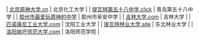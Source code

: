 | [北京原神大学.cn](http://www.北京原神大学.cn) | 北京化工大学 |
| [提瓦特第五十八中学.click](https://提瓦特第五十八中学.click) | 青岛第五十八中学 |
| [胶州市最爱玩原神的中学](https://www.胶州市最爱玩原神的中学.com) | 胶州市阜安中学 |
| [吉林大学.com](https://www.吉林大学.com) | 吉林大学 |
| [匹诺康尼工业大学.com](https://www.匹诺康尼工业大学.com) | 沈阳工业大学 |
| [提瓦特林业大学.site](https://提瓦特林业大学.site) | 东北林业大学 |
| [洛阳崩坏师范大学.com](https://www.洛阳崩坏师范大学.com) | 洛阳师范学院 |
